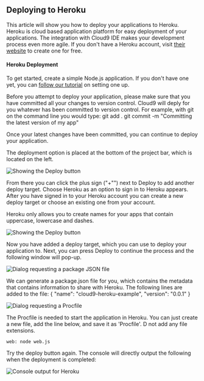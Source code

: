 ## Deploying to Heroku

This article will show you how to deploy your applications to Heroku. Heroku is cloud based application platform for easy deployment of your applications. The integration with Cloud9 IDE makes your development process even more agile. If you don't have a Heroku account, visit [their website](htttp://www.heroku.com) to create one for free. 

#### Heroku Deployment

To get started, create a simple Node.js application. If you don't have one yet, you can [follow our tutorial](writing_nodejs_hello_world.html) on setting one up. 

<Warning>Before you attempt to deploy your application, please make sure that you have committed all your changes to version control. Cloud9 will deply for you whatever has been committed to version control. For example, with git on the command line you would type:
	git add .
	git commit -m "Committing the latest version of my app"

Once your latest changes have been committed, you can continue to deploy your application.</Warning>

The deployment option is placed at the bottom of the project bar, which is located on the left.

![Showing the Deploy button](deployButton.png)

From there you can click the plus sign ("+"") next to Deploy to add another deploy target. Choose Heroku as an option to sign in to Heroku appears. After you have signed in to your Heroku account you can create a new deploy target or choose an existing one from your account.

<Note>Heroku only allows you to create names for your apps that contain uppercase, lowercase and dashes.</Note>

![Showing the Deploy button](herokuDeploy.png)

Now you have added a deploy target, which you can use to deploy your application to. Next, you can press Deploy to continue the process and the following window will pop-up.

![Dialog requesting a package JSON file](missingPackageJSON.png)

We can generate a package.json file for you, which contains the metadata that contains information to share with Heroku. The following lines are added to the file:
	{
		"name": "cloud9-heroku-example",
		"version": "0.0.1"
	}

![Dialog requesting a Procfile](missingProcFile.png)

The Procfile is needed to start the application in Heroku. You can just create a new file, add the line below, and save it as 'Procfile'. D not add any file extensions.

	web: node web.js

Try the deploy button again. The console will directly output the following when the deployment is completed:

![Console output for Heroku](herokuConsoleOutput.png)
